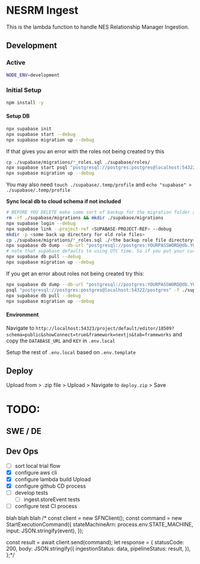# NESRM Ingest

This is the lambda function to handle NES Relationship Manager Ingestion.

## Development

### Active

```bash
NODE_ENV=development
```

### Initial Setup

```bash
npm install -y
```

#### Setup DB

```bash
npx supabase init
npx supabase start --debug
npx supabase migration up --debug
```

If that gives you an error with the roles not being created try this

```bash
cp ./supabase/migrations/*_roles.sql ./supabase/roles/
npx supabase start psql "postgresql://postgres:postgres@localhost:54322/postgres" -f supabase/roles/<PICK THE LATEST OR RUN THIS MULTIPLE TIMES FOR THEM ALL>_roles.sql --debug
npx supabase migration up --debug
```

You may also need `touch ./supabase/.temp/profile` and `echo "supabase" > ./supabase/.temp/profile`

**Sync local db to cloud schema if not included**

```bash
# BEFORE YOU DELETE make some sort of backup for the migration folder and copy contents there then
rm -rf ./supabase/migrations && mkdir ./supabase/migrations
npx supabase login --debug
npx supabase link --project-ref <SUPABASE-PROJECT-REF> --debug
mkdir -p <some back up directory for old role files>
cp ./supabase/migrations/*_roles.sql ./<the backup role file directory>
npx supabase db dump --db-url "postgresql://postgres:YOURPASSWORD@db.YOUR_REF.supabase.co:5432/postgres" -f supabase/migrations/<TODAYS-YYYY><MM><DD><HH><MN>00roles.sql --role-only --debug
# note that supabase defaults to using UTC time. So if you put your current time, it might run earlier or later in order then you expect
npx supabase db pull --debug
npx supabase migration up --debug
```

If you get an error about roles not being created try this:

```bash
npx supabase db dump --db-url "postgresql://postgres:YOURPASSWORD@db.YOUR_REF.supabase.co:5432/postgres" -f supabase/migrations/<TODAYS-YYYY><MM><DD><HH><MN>roles.sql --role-only --debug
psql "postgresql://postgres:postgres@localhost:54322/postgres" -f ./supabase/migrations<TODAYS-YYYY><MM><DD><HH><MN>roles.sql
npx supabase db pull --debug
npx supabase migration up --debug

```

#### Environment

Navigate to `http://localhost:54323/project/default/editor/18509?schema=public&showConnect=true&framework=nextjs&tab=frameworks` and copy the `DATABASE_URL` and `KEY` in `.env.local`

Setup the rest of `.env.local` based on `.env.template`

## Deploy

Upload from > .zip file > Upload > Navigate to `deploy.zip` > Save

# TODO:

## SWE / DE

## Dev Ops

- [ ] sort local trial flow
- [x] configure aws cli
- [x] configure lambda build Upload
- [x] configure github CD process
- [ ] develop tests
  - [ ] ingest.storeEvent tests
- [ ] configure test CI process

blah blah blah
/\*
const client = new SFNClient();
const command = new StartExecutionCommand({
stateMachineArn: process.env.STATE_MACHINE,
input: JSON.stringify(event),
});

const result = await client.send(command);
let response = {
statusCode: 200,
body: JSON.stringify({
ingestionStatus: data,
pipelineStatus: result,
}),
};\*/
